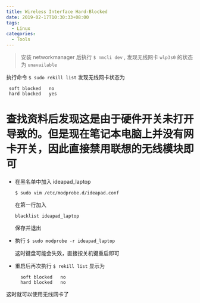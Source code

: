 ```yaml
---
title: Wireless Interface Hard-Blocked
date: 2019-02-17T10:30:33+08:00
tags:
  - Linux
categories:
  - Tools
---
```


> 安装 networkmanager 后执行 `$ nmcli dev` , 发现无线网卡 `wlp3s0` 的状态为 `unavailable`

<!-- more -->

执行命令 `$ sudo rekill list` 发现无线网卡状态为

```
 soft blocked   no
 hard blocked   yes
```

# 查找资料后发现这是由于硬件开关未打开导致的。但是现在笔记本电脑上并没有网卡开关，因此直接禁用联想的无线模块即可

- 在黑名单中加入 ideapad_laptop

  `$ sudo vim /etc/modprobe.d/ideapad.conf`

  在第一行加入

  `blacklist ideapad_laptop`

  保存并退出

- 执行 `$ sudo modprobe -r ideapad_laptop`

  这时键盘可能会失效，直接按关机键重启即可

- 重启后再次执行 `$ rekill list` 显示为
  ```
    soft blocked   no
    hard blocked   no
  ```

这时就可以使用无线网卡了
